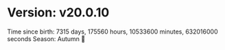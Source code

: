 # Version: v20.0.10
Time since birth: 7315 days, 175560 hours, 10533600 minutes, 632016000 seconds
Season: Autumn 🍁

